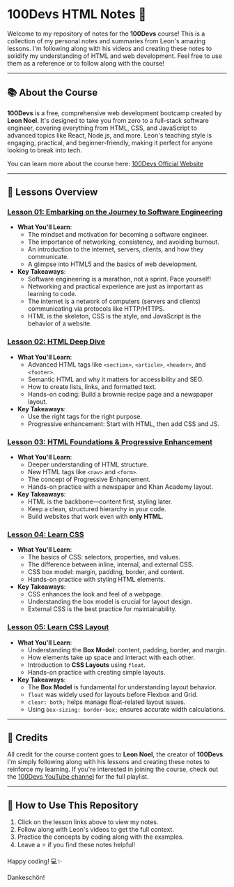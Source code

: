 # 100Devs HTML Notes 🚀 

Welcome to my repository of notes for the **100Devs** course! This is a collection of my personal notes and summaries from Leon's amazing lessons. I'm following along with his videos and creating these notes to solidify my understanding of HTML and web development. Feel free to use them as a reference or to follow along with the course!

---

## 📚 About the Course
**100Devs** is a free, comprehensive web development bootcamp created by **Leon Noel**. It's designed to take you from zero to a full-stack software engineer, covering everything from HTML, CSS, and JavaScript to advanced topics like React, Node.js, and more. Leon's teaching style is engaging, practical, and beginner-friendly, making it perfect for anyone looking to break into tech.

You can learn more about the course here: [100Devs Official Website](https://100devs.org)

---

## 📂 Lessons Overview

### [Lesson 01: Embarking on the Journey to Software Engineering](./class01/lesson01.md)
- **What You'll Learn**:
  - The mindset and motivation for becoming a software engineer.
  - The importance of networking, consistency, and avoiding burnout.
  - An introduction to the internet, servers, clients, and how they communicate.
  - A glimpse into HTML5 and the basics of web development.
- **Key Takeaways**:
  - Software engineering is a marathon, not a sprint. Pace yourself!
  - Networking and practical experience are just as important as learning to code.
  - The internet is a network of computers (servers and clients) communicating via protocols like HTTP/HTTPS.
  - HTML is the skeleton, CSS is the style, and JavaScript is the behavior of a website.

### [Lesson 02: HTML Deep Dive](./class02/lesson02.md)
- **What You'll Learn**:
  - Advanced HTML tags like `<section>`, `<article>`, `<header>`, and `<footer>`.
  - Semantic HTML and why it matters for accessibility and SEO.
  - How to create lists, links, and formatted text.
  - Hands-on coding: Build a brownie recipe page and a newspaper layout.
- **Key Takeaways**:
  - Use the right tags for the right purpose.
  - Progressive enhancement: Start with HTML, then add CSS and JS.

### [Lesson 03: HTML Foundations & Progressive Enhancement](./class03/lesson03.md)
- **What You'll Learn**:
  - Deeper understanding of HTML structure.
  - New HTML tags like `<nav>` and `<form>`.
  - The concept of Progressive Enhancement.
  - Hands-on practice with a newspaper and Khan Academy layout.
- **Key Takeaways**:
  - HTML is the backbone—content first, styling later.
  - Keep a clean, structured hierarchy in your code.
  - Build websites that work even with **only HTML**.

### [Lesson 04: Learn CSS](./class04/lesson04.md)
- **What You'll Learn**:
  - The basics of CSS: selectors, properties, and values.
  - The difference between inline, internal, and external CSS.
  - CSS box model: margin, padding, border, and content.
  - Hands-on practice with styling HTML elements.
- **Key Takeaways**:
  - CSS enhances the look and feel of a webpage.
  - Understanding the box model is crucial for layout design.
  - External CSS is the best practice for maintainability.

### [Lesson 05: Learn CSS Layout](./class05/lesson05.md)
- **What You'll Learn**:
  - Understanding the **Box Model**: content, padding, border, and margin.
  - How elements take up space and interact with each other.
  - Introduction to **CSS Layouts** using `float`.
  - Hands-on practice with creating simple layouts.
- **Key Takeaways**:
  - The **Box Model** is fundamental for understanding layout behavior.
  - `float` was widely used for layouts before Flexbox and Grid.
  - `clear: both;` helps manage float-related layout issues.
  - Using `box-sizing: border-box;` ensures accurate width calculations.

---

## 🙏 Credits 
All credit for the course content goes to **Leon Noel**, the creator of **100Devs**. I'm simply following along with his lessons and creating these notes to reinforce my learning. If you're interested in joining the course, check out the [100Devs YouTube channel](https://www.youtube.com/c/LeonNoel) for the full playlist.

---

## 🚀 How to Use This Repository
1. Click on the lesson links above to view my notes.
2. Follow along with Leon's videos to get the full context.
3. Practice the concepts by coding along with the examples.
4. Leave a ⭐ if you find these notes helpful!

Happy coding! 💻✨

Dankeschön!
